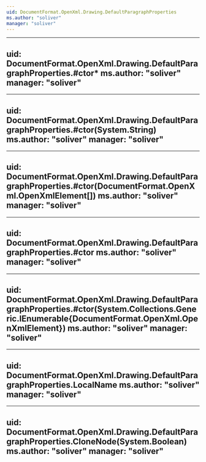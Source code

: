 ```yaml
---
uid: DocumentFormat.OpenXml.Drawing.DefaultParagraphProperties
ms.author: "soliver"
manager: "soliver"
---
```


---
uid: DocumentFormat.OpenXml.Drawing.DefaultParagraphProperties.#ctor*
ms.author: "soliver"
manager: "soliver"
---

---
uid: DocumentFormat.OpenXml.Drawing.DefaultParagraphProperties.#ctor(System.String)
ms.author: "soliver"
manager: "soliver"
---

---
uid: DocumentFormat.OpenXml.Drawing.DefaultParagraphProperties.#ctor(DocumentFormat.OpenXml.OpenXmlElement[])
ms.author: "soliver"
manager: "soliver"
---

---
uid: DocumentFormat.OpenXml.Drawing.DefaultParagraphProperties.#ctor
ms.author: "soliver"
manager: "soliver"
---

---
uid: DocumentFormat.OpenXml.Drawing.DefaultParagraphProperties.#ctor(System.Collections.Generic.IEnumerable{DocumentFormat.OpenXml.OpenXmlElement})
ms.author: "soliver"
manager: "soliver"
---

---
uid: DocumentFormat.OpenXml.Drawing.DefaultParagraphProperties.LocalName
ms.author: "soliver"
manager: "soliver"
---

---
uid: DocumentFormat.OpenXml.Drawing.DefaultParagraphProperties.CloneNode(System.Boolean)
ms.author: "soliver"
manager: "soliver"
---
